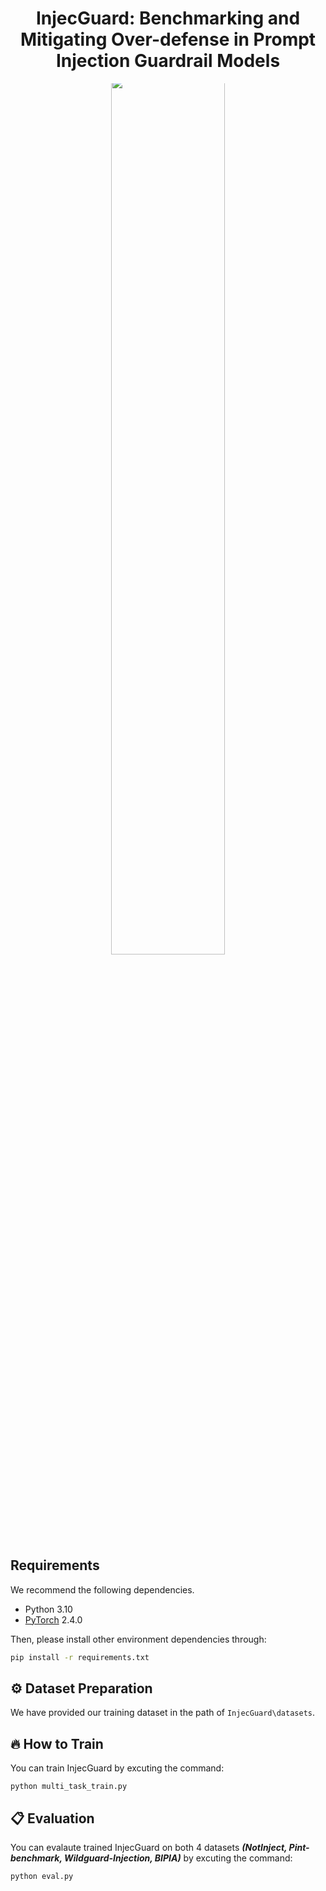 <div align=center>

<h1>InjecGuard: Benchmarking and Mitigating Over-defense in Prompt Injection Guardrail Models</h1>

<p align="center" style="overflow:hidden;">
 <img src="assets/figure_performance.png" width="60%" style="margin: -2% -10% -0% -10%;">
</p>

</div>

## Requirements
We recommend the following dependencies.

* Python 3.10
* [PyTorch](http://pytorch.org/) 2.4.0

Then, please install other environment dependencies through:
```bash
pip install -r requirements.txt
```


## ⚙️ Dataset Preparation


We have provided our training dataset in the path of ```InjecGuard\datasets```.


## 🔥 How to Train

You can train InjecGuard by excuting the command:
```
python multi_task_train.py
```

## 📋 Evaluation

You can evalaute trained InjecGuard on both 4 datasets ***(NotInject, Pint-benchmark, Wildguard-Injection, BIPIA)*** by excuting the command:
```
python eval.py
```

